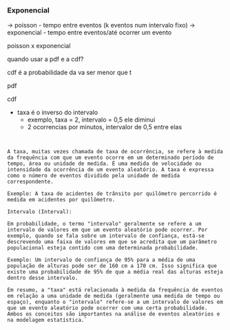 
### Exponencial

-> poisson - tempo entre eventos (k eventos num intervalo fixo)
-> exponencial - tempo entre eventos/até ocorrer um evento

poisson x exponencial

quando usar a pdf e a cdf?

cdf é a probabilidade da va ser menor que t

pdf

cdf
- taxa é o inverso do intervalo
	- exemplo, taxa = 2, intervalo = 0,5  ele diminui
	- 2 ocorrencias por minutos, intervalor de 0,5 entre elas

```Na teoria da probabilidade, as palavras "taxa" e "intervalo" geralmente se referem a conceitos diferentes, embora ambos estejam relacionados à medição e análise de eventos aleatórios. Vamos definir cada um deles:


A taxa, muitas vezes chamada de taxa de ocorrência, se refere à medida da frequência com que um evento ocorre em um determinado período de tempo, área ou unidade de medida. É uma medida de velocidade ou intensidade da ocorrência de um evento aleatório. A taxa é expressa como o número de eventos dividido pela unidade de medida correspondente.

Exemplo: A taxa de acidentes de trânsito por quilômetro percorrido é medida em acidentes por quilômetro.

Intervalo (Interval):

Em probabilidade, o termo "intervalo" geralmente se refere a um intervalo de valores em que um evento aleatório pode ocorrer. Por exemplo, quando se fala sobre um intervalo de confiança, está-se descrevendo uma faixa de valores em que se acredita que um parâmetro populacional esteja contido com uma determinada probabilidade.

Exemplo: Um intervalo de confiança de 95% para a média de uma população de alturas pode ser de 160 cm a 170 cm. Isso significa que existe uma probabilidade de 95% de que a média real das alturas esteja dentro desse intervalo.

Em resumo, a "taxa" está relacionada à medida da frequência de eventos em relação a uma unidade de medida (geralmente uma medida de tempo ou espaço), enquanto o "intervalo" refere-se a um intervalo de valores em que um evento aleatório pode ocorrer com uma certa probabilidade. Ambos os conceitos são importantes na análise de eventos aleatórios e na modelagem estatística.`

